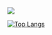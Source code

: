<img align="center" src="https://github-readme-stats.vercel.app/api//?username=JTXOfficial&theme=gruvbox" />


[![Top Langs](https://github-readme-stats.vercel.app/api/top-langs/?username=JTXOfficial&theme=gruvbox)](https://github.com/anuraghazra/github-readme-stats)


